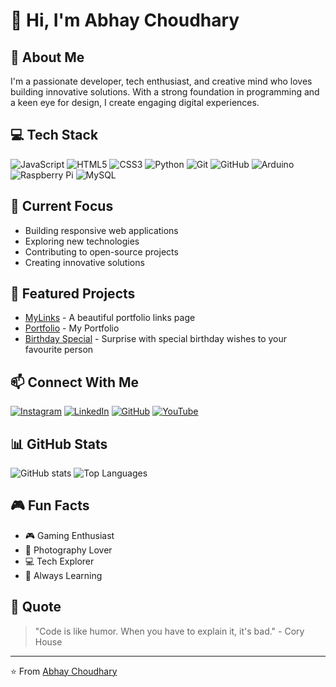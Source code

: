 # 👋 Hi, I'm Abhay Choudhary

## 🚀 About Me
I'm a passionate developer, tech enthusiast, and creative mind who loves building innovative solutions. With a strong foundation in programming and a keen eye for design, I create engaging digital experiences.

## 💻 Tech Stack
![JavaScript](https://img.shields.io/badge/-JavaScript-F7DF1E?style=flat-square&logo=javascript&logoColor=black)
![HTML5](https://img.shields.io/badge/-HTML5-E34F26?style=flat-square&logo=html5&logoColor=white)
![CSS3](https://img.shields.io/badge/-CSS3-1572B6?style=flat-square&logo=css3&logoColor=white)
![Python](https://img.shields.io/badge/-Python-3776AB?style=flat-square&logo=python&logoColor=white)
![Git](https://img.shields.io/badge/-Git-F05032?style=flat-square&logo=git&logoColor=white)
![GitHub](https://img.shields.io/badge/-GitHub-181717?style=flat-square&logo=github&logoColor=white)
![Arduino](https://img.shields.io/badge/-Arduino-00979D?style=flat-square&logo=Arduino&logoColor=white)
![Raspberry Pi](https://img.shields.io/badge/-Raspberry%20Pi-C51A4A?style=flat-square&logo=Raspberry-Pi&logoColor=white)
![MySQL](https://img.shields.io/badge/-MySQL-4479A1?style=flat-square&logo=mysql&logoColor=white)

## 🎯 Current Focus
- Building responsive web applications
- Exploring new technologies
- Contributing to open-source projects
- Creating innovative solutions

## 🌟 Featured Projects
- [MyLinks](https://github.com/abhaychoudhary0211/mylinks) - A beautiful portfolio links page
- [Portfolio](https://github.com/abhaychoudhary0211/portfolio) - My  Portfolio
- [Birthday Special](https://github.com/abhaychoudhary0211/BIRTHDAY_WISHES) - Surprise with special birthday wishes to your favourite person

## 📫 Connect With Me
[![Instagram](https://img.shields.io/badge/-Instagram-E4405F?style=flat-square&logo=instagram&logoColor=white)](https://instagram.com/official_abhay_ghasal)
[![LinkedIn](https://img.shields.io/badge/-LinkedIn-0077B5?style=flat-square&logo=linkedin&logoColor=white)](https://www.linkedin.com/in/abhay-choudhary-2b71b4295)
[![GitHub](https://img.shields.io/badge/-GitHub-181717?style=flat-square&logo=github&logoColor=white)](https://github.com/abhaychoudhary0211)
[![YouTube](https://img.shields.io/badge/-YouTube-FF0000?style=flat-square&logo=youtube&logoColor=white)](https://youtube.com/@titansofbgmi)

## 📊 GitHub Stats
![GitHub stats](https://github-readme-stats.vercel.app/api?username=abhaychoudhary0211&show_icons=true&theme=radical)
![Top Languages](https://github-readme-stats.vercel.app/api/top-langs/?username=abhaychoudhary0211&layout=compact&theme=radical)

## 🎮 Fun Facts
- 🎮 Gaming Enthusiast
- 📸 Photography Lover
- 💻 Tech Explorer
- 🌟 Always Learning

## 📝 Quote
> "Code is like humor. When you have to explain it, it's bad." - Cory House

---
⭐️ From [Abhay Choudhary](https://github.com/abhaychoudhary0211)
